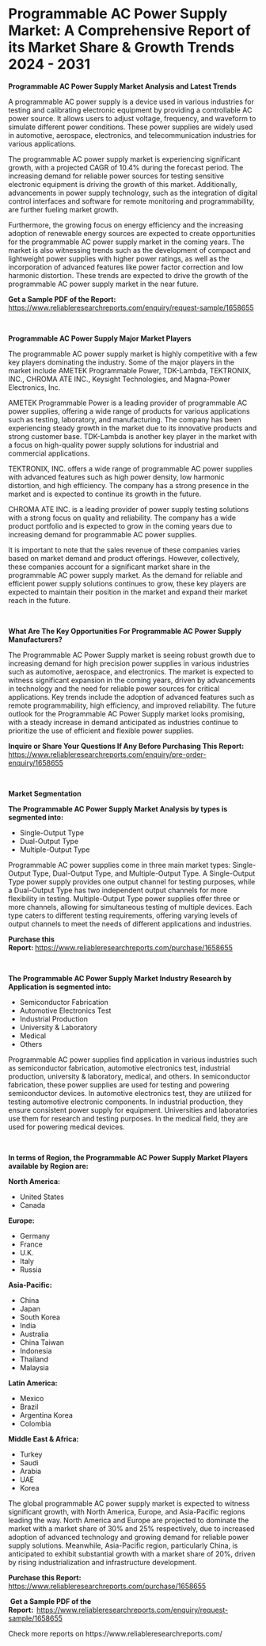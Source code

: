 <p><h1>Programmable AC Power Supply Market: A Comprehensive Report of its Market Share & Growth Trends 2024 - 2031</h1></p><p><strong>Programmable AC Power Supply Market Analysis and Latest Trends</strong></p>
<p><p>A programmable AC power supply is a device used in various industries for testing and calibrating electronic equipment by providing a controllable AC power source. It allows users to adjust voltage, frequency, and waveform to simulate different power conditions. These power supplies are widely used in automotive, aerospace, electronics, and telecommunication industries for various applications.</p><p>The programmable AC power supply market is experiencing significant growth, with a projected CAGR of 10.4% during the forecast period. The increasing demand for reliable power sources for testing sensitive electronic equipment is driving the growth of this market. Additionally, advancements in power supply technology, such as the integration of digital control interfaces and software for remote monitoring and programmability, are further fueling market growth.</p><p>Furthermore, the growing focus on energy efficiency and the increasing adoption of renewable energy sources are expected to create opportunities for the programmable AC power supply market in the coming years. The market is also witnessing trends such as the development of compact and lightweight power supplies with higher power ratings, as well as the incorporation of advanced features like power factor correction and low harmonic distortion. These trends are expected to drive the growth of the programmable AC power supply market in the near future.</p></p>
<p><strong>Get a Sample PDF of the Report:&nbsp;</strong> <a href="https://www.reliableresearchreports.com/enquiry/request-sample/1658655">https://www.reliableresearchreports.com/enquiry/request-sample/1658655</a></p>
<p>&nbsp;</p>
<p><strong>Programmable AC Power Supply Major Market Players</strong></p>
<p><p>The programmable AC power supply market is highly competitive with a few key players dominating the industry. Some of the major players in the market include AMETEK Programmable Power, TDK-Lambda, TEKTRONIX, INC., CHROMA ATE INC., Keysight Technologies, and Magna-Power Electronics, Inc.</p><p>AMETEK Programmable Power is a leading provider of programmable AC power supplies, offering a wide range of products for various applications such as testing, laboratory, and manufacturing. The company has been experiencing steady growth in the market due to its innovative products and strong customer base. TDK-Lambda is another key player in the market with a focus on high-quality power supply solutions for industrial and commercial applications.</p><p>TEKTRONIX, INC. offers a wide range of programmable AC power supplies with advanced features such as high power density, low harmonic distortion, and high efficiency. The company has a strong presence in the market and is expected to continue its growth in the future.</p><p>CHROMA ATE INC. is a leading provider of power supply testing solutions with a strong focus on quality and reliability. The company has a wide product portfolio and is expected to grow in the coming years due to increasing demand for programmable AC power supplies.</p><p>It is important to note that the sales revenue of these companies varies based on market demand and product offerings. However, collectively, these companies account for a significant market share in the programmable AC power supply market. As the demand for reliable and efficient power supply solutions continues to grow, these key players are expected to maintain their position in the market and expand their market reach in the future.</p></p>
<p>&nbsp;</p>
<p><strong>What Are The Key Opportunities For Programmable AC Power Supply Manufacturers?</strong></p>
<p><p>The Programmable AC Power Supply market is seeing robust growth due to increasing demand for high precision power supplies in various industries such as automotive, aerospace, and electronics. The market is expected to witness significant expansion in the coming years, driven by advancements in technology and the need for reliable power sources for critical applications. Key trends include the adoption of advanced features such as remote programmability, high efficiency, and improved reliability. The future outlook for the Programmable AC Power Supply market looks promising, with a steady increase in demand anticipated as industries continue to prioritize the use of efficient and flexible power supplies.</p></p>
<p><strong>Inquire or Share Your Questions If Any Before Purchasing This Report:</strong> <a href="https://www.reliableresearchreports.com/enquiry/pre-order-enquiry/1658655">https://www.reliableresearchreports.com/enquiry/pre-order-enquiry/1658655</a></p>
<p>&nbsp;</p>
<p><strong>Market Segmentation</strong></p>
<p><strong>The Programmable AC Power Supply Market Analysis by types is segmented into:</strong></p>
<p><ul><li>Single-Output Type</li><li>Dual-Output Type</li><li>Multiple-Output Type</li></ul></p>
<p><p>Programmable AC power supplies come in three main market types: Single-Output Type, Dual-Output Type, and Multiple-Output Type. A Single-Output Type power supply provides one output channel for testing purposes, while a Dual-Output Type has two independent output channels for more flexibility in testing. Multiple-Output Type power supplies offer three or more channels, allowing for simultaneous testing of multiple devices. Each type caters to different testing requirements, offering varying levels of output channels to meet the needs of different applications and industries.</p></p>
<p><strong>Purchase this Report:&nbsp;</strong><a href="https://www.reliableresearchreports.com/purchase/1658655">https://www.reliableresearchreports.com/purchase/1658655</a></p>
<p>&nbsp;</p>
<p><strong>The Programmable AC Power Supply Market Industry Research by Application is segmented into:</strong></p>
<p><ul><li>Semiconductor Fabrication</li><li>Automotive Electronics Test</li><li>Industrial Production</li><li>University & Laboratory</li><li>Medical</li><li>Others</li></ul></p>
<p><p>Programmable AC power supplies find application in various industries such as semiconductor fabrication, automotive electronics test, industrial production, university & laboratory, medical, and others. In semiconductor fabrication, these power supplies are used for testing and powering semiconductor devices. In automotive electronics test, they are utilized for testing automotive electronic components. In industrial production, they ensure consistent power supply for equipment. Universities and laboratories use them for research and testing purposes. In the medical field, they are used for powering medical devices.</p></p>
<p>&nbsp;</p>
<p><strong>In terms of Region, the Programmable AC Power Supply Market Players available by Region are:</strong></p>
<p>
    <p> <strong> North America: </strong>
        <ul>
            <li>United States</li>
            <li>Canada</li>
        </ul>
        </p> 
    <p> <strong> Europe: </strong>
        <ul>
            <li>Germany</li>
            <li>France</li>
            <li>U.K.</li>
            <li>Italy</li>
            <li>Russia</li>
        </ul>
        </p> 
    <p> <strong> Asia-Pacific: </strong>
        <ul>
            <li>China</li>
            <li>Japan</li>
            <li>South Korea</li>
            <li>India</li>
            <li>Australia</li>
            <li>China Taiwan</li>
            <li>Indonesia</li>
            <li>Thailand</li>
            <li>Malaysia</li>
        </ul>
        </p> 
    <p> <strong> Latin America: </strong>
        <ul>
            <li>Mexico</li>
            <li>Brazil</li>
            <li>Argentina Korea</li>
            <li>Colombia</li>
        </ul>
        </p> 
    <p> <strong> Middle East & Africa: </strong>
        <ul>
            <li>Turkey</li>
            <li>Saudi</li>
            <li>Arabia</li>
            <li>UAE</li>
            <li>Korea</li>
        </ul>
    </p>
    </p>
<p><p>The global programmable AC power supply market is expected to witness significant growth, with North America, Europe, and Asia-Pacific regions leading the way. North America and Europe are projected to dominate the market with a market share of 30% and 25% respectively, due to increased adoption of advanced technology and growing demand for reliable power supply solutions. Meanwhile, Asia-Pacific region, particularly China, is anticipated to exhibit substantial growth with a market share of 20%, driven by rising industrialization and infrastructure development.</p></p>
<p><strong>Purchase this Report: </strong><a href="https://www.reliableresearchreports.com/purchase/1658655">https://www.reliableresearchreports.com/purchase/1658655</a></p>
<p>&nbsp;<strong>Get a Sample PDF of the Report:&nbsp;&nbsp;</strong><a href="https://www.reliableresearchreports.com/enquiry/request-sample/1658655">https://www.reliableresearchreports.com/enquiry/request-sample/1658655</a></p>
<p><strong></strong></p>
<p>Check more reports on https://www.reliableresearchreports.com/</p>